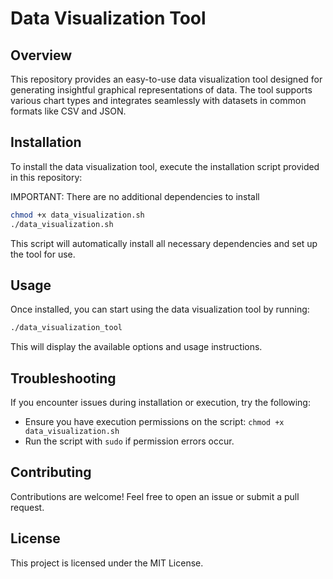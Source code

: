 # Data Visualization Tool

## Overview
This repository provides an easy-to-use data visualization tool designed for generating insightful graphical representations of data. The tool supports various chart types and integrates seamlessly with datasets in common formats like CSV and JSON.

## Installation
To install the data visualization tool, execute the installation script provided in this repository:

IMPORTANT: There are no additional dependencies to install
```sh
chmod +x data_visualization.sh
./data_visualization.sh
```

This script will automatically install all necessary dependencies and set up the tool for use.

## Usage
Once installed, you can start using the data visualization tool by running:

```sh
./data_visualization_tool
```

This will display the available options and usage instructions.

## Troubleshooting
If you encounter issues during installation or execution, try the following:
- Ensure you have execution permissions on the script: `chmod +x data_visualization.sh`
- Run the script with `sudo` if permission errors occur.

## Contributing
Contributions are welcome! Feel free to open an issue or submit a pull request.

## License
This project is licensed under the MIT License.

